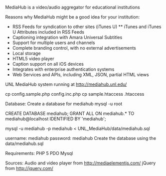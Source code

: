 MediaHub is a video/audio aggregator for educational institutions

Reasons why MediaHub might be a good idea for your institution:

* RSS Feeds for syndication to other sites (iTunes U)
** iTunes and iTunes U Attributes included in RSS Feeds
* Captioning integration with Amara Universal Subtitles
* Support for multiple users and channels
* Complete branding control, with no external advertisements
* Local storage
* HTML5 video player
* Caption support on all iOS devices
* Integrates with enterprise authentication systems
* Web Services and APIs, including XML, JSON, partial HTML views

UNL MediaHub system running at http://mediahub.unl.edu/

cp config.sample.php config.inc.php
cp sample.htaccess .htaccess

Database:
Create a database for mediahub
mysql -u root

CREATE DATABASE mediahub;
GRANT ALL ON mediahub.* TO mediahub@localhost IDENTIFIED BY 'mediahub';

mysql -u mediahub -p mediahub < UNL_MediaHub/data/mediahub.sql


username: mediahub
password: mediahub
Create the database using the data/mediahub.sql

Requirements:
PHP 5
PDO Mysql

Sources:
Audio and video player from http://mediaelementjs.com/
jQuery from http://jquery.com/
